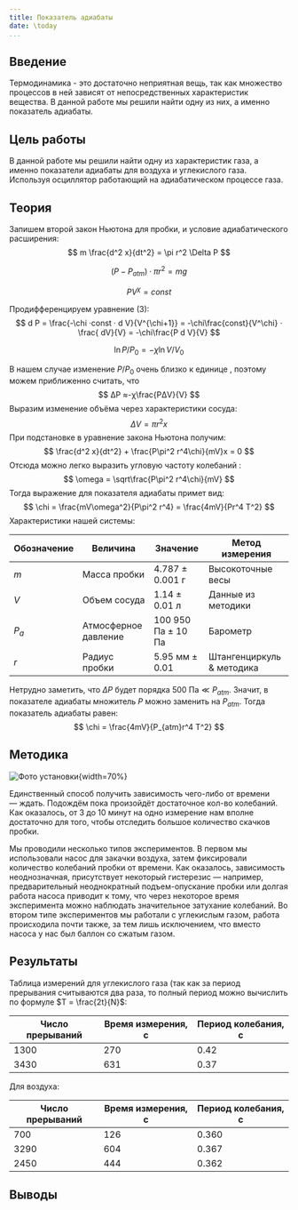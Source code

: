 ```yaml
---
title: Показатель адиабаты
date: \today
...
```


## Введение

Термодинамика - это достаточно неприятная вещь, так как множество процессов в ней зависят от непосредственных характеристик вещества. В данной работе мы решили найти одну из них, а именно показатель адиабаты.

## Цель работы

В данной работе мы решили найти одну из характеристик газа, а именно показатели адиабаты для воздуха и углекислого газа. Используя осциллятор работающий на адиабатическом процессе газа.

## Теория

Запишем второй закон Ньютона для пробки, и условие адиабатического расширения:				
$$
m \frac{d^2 x}{dt^2} = \pi r^2 \Delta P
$$

$$
(P - P_{atm}) · \pi r^2 = mg
$$

$$
PV^\chi = const
$$

Продифференцируем уравнение (3):
$$
d P = \frac{-\chi ·const ·  d V}{V^{\chi+1}} = -\chi\frac{const}{V^\chi} · \frac{ dV}{V} = -\chi\frac{P d V}{V}
$$

$$
\ln P/P_0=-χ\ln V/V_0
$$

В нашем случае изменение $P/P_0$ очень близко к единице , поэтому можем приближенно считать, что
$$
ΔP ≈-χ\frac{PΔV}{V}
$$
Выразим изменение объёма через характеристики сосуда:
$$
\Delta V = \pi r^2 x
$$
При подстановке в уравнение закона Ньютона получим:
$$
\frac{d^2 x}{dt^2} + \frac{P\pi^2 r^4\chi}{mV}x = 0
$$
Отсюда можно легко выразить угловую частоту колебаний :
$$
\omega = \sqrt\frac{P\pi^2 r^4\chi}{mV}
$$
Тогда выражение для показателя адиабаты примет вид:	
$$
\chi = \frac{mV\omega^2}{P\pi^2 r^4} = \frac{4mV}{Pr^4 T^2}
$$
Характеристики нашей системы:

| Обозначение | Величина             | Значение           | Метод измерения           |
| ----------- | -------------------- | ------------------ | ------------------------- |
| $m$         | Масса пробки         | 4.787 ± 0.001 г    | Высокоточные весы         |
| $V$         | Объем сосуда         | 1.14 ± 0.01 л      | Данные из методики        |
| $P_a$       | Атмосферное давление | 100 950 Па ± 10 Па | Барометр                  |
| $r$         | Радиус пробки        | 5.95 мм ± 0.01     | Штангенциркуль & методика |

Нетрудно заметить, что $ΔP$ будет порядка $500 \mbox{ Па} \ll P_{atm}$. Значит, в показателе адиабаты множитель $P$ можно заменить на $P_{atm}$. Тогда показатель адиабаты равен:
$$
\chi = \frac{4mV}{P_{atm}r^4 T^2}
$$

## Методика

![Фото установки](images_src/image-20220502225131905.png){width=70%}

Единственный способ получить зависимость чего-либо от времени — ждать. Подождём пока произойдёт достаточное кол-во колебаний. Как оказалось, от 3 до 10 минут на одно измерение нам вполне достаточно для того, чтобы отследить большое количество скачков пробки.

Мы проводили несколько типов экспериментов. В первом мы использовали насос для закачки воздуха, затем фиксировали количество колебаний пробки от времени. Как оказалось, зависимость неоднозначная, присутствует некоторый гистерезис — например, предварительный неоднократный подъем-опускание пробки или долгая работа насоса приводит к тому, что через некоторое время эксперимента можно наблюдать значительное затухание колебаний. Во втором типе экспериментов мы работали с углекислым газом, работа происходила почти также, за тем лишь исключением, что вместо насоса у нас был баллон со сжатым газом. 

## Результаты

Таблица измерений для углекислого газа (так как за период прерывания считываются два раза, то полный период можно вычислить по формуле $T = \frac{2t}{N}$:

| Число прерываний | Время измерения, с | Период колебания, с |
| ---------------- | ------------------ | ------------------- |
| 1300             | 270                | 0.42                |
| 3430             | 631                | 0.37                |

Для воздуха:

| Число прерываний | Время измерения, с | Период колебания, с |
| ---------------- | ------------------ | ------------------- |
| 700              | 126                | 0.360               |
| 3290             | 604                | 0.367               |
| 2450             | 444                | 0.362               |




## Выводы
